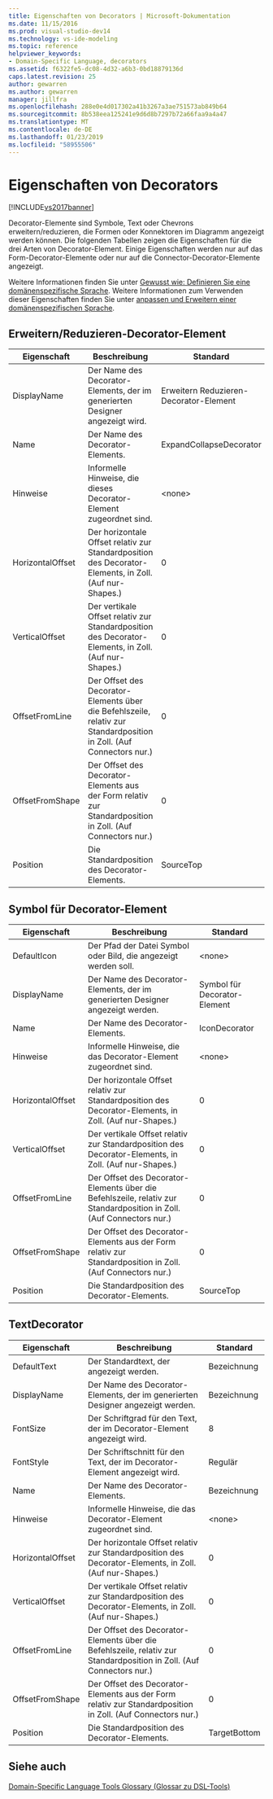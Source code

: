 ```yaml
---
title: Eigenschaften von Decorators | Microsoft-Dokumentation
ms.date: 11/15/2016
ms.prod: visual-studio-dev14
ms.technology: vs-ide-modeling
ms.topic: reference
helpviewer_keywords:
- Domain-Specific Language, decorators
ms.assetid: f6322fe5-dc08-4d32-a6b3-0bd18879136d
caps.latest.revision: 25
author: gewarren
ms.author: gewarren
manager: jillfra
ms.openlocfilehash: 288e0e4d017302a41b3267a3ae751573ab849b64
ms.sourcegitcommit: 8b538eea125241e9d6d8b7297b72a66faa9a4a47
ms.translationtype: MT
ms.contentlocale: de-DE
ms.lasthandoff: 01/23/2019
ms.locfileid: "58955506"
---
```

# <a name="properties-of-decorators"></a>Eigenschaften von Decorators
[!INCLUDE[vs2017banner](../includes/vs2017banner.md)]

Decorator-Elemente sind Symbole, Text oder Chevrons erweitern/reduzieren, die Formen oder Konnektoren im Diagramm angezeigt werden können. Die folgenden Tabellen zeigen die Eigenschaften für die drei Arten von Decorator-Element. Einige Eigenschaften werden nur auf das Form-Decorator-Elemente oder nur auf die Connector-Decorator-Elemente angezeigt.  
  
 Weitere Informationen finden Sie unter [Gewusst wie: Definieren Sie eine domänenspezifische Sprache](../modeling/how-to-define-a-domain-specific-language.md). Weitere Informationen zum Verwenden dieser Eigenschaften finden Sie unter [anpassen und Erweitern einer domänenspezifischen Sprache](../modeling/customizing-and-extending-a-domain-specific-language.md).  
  
## <a name="expandcollapse-decorator"></a>Erweitern/Reduzieren-Decorator-Element  
  
|Eigenschaft|Beschreibung|Standard|  
|--------------|-----------------|-------------|  
|DisplayName|Der Name des Decorator-Elements, der im generierten Designer angezeigt wird.|Erweitern Reduzieren-Decorator-Element|  
|Name|Der Name des Decorator-Elements.|ExpandCollapseDecorator|  
|Hinweise|Informelle Hinweise, die dieses Decorator-Element zugeordnet sind.|\<none>|  
|HorizontalOffset|Der horizontale Offset relativ zur Standardposition des Decorator-Elements, in Zoll. (Auf nur-Shapes.)|0|  
|VerticalOffset|Der vertikale Offset relativ zur Standardposition des Decorator-Elements, in Zoll. (Auf nur-Shapes.)|0|  
|OffsetFromLine|Der Offset des Decorator-Elements über die Befehlszeile, relativ zur Standardposition in Zoll. (Auf Connectors nur.)|0|  
|OffsetFromShape|Der Offset des Decorator-Elements aus der Form relativ zur Standardposition in Zoll. (Auf Connectors nur.)|0|  
|Position|Die Standardposition des Decorator-Elements.|SourceTop|  
  
## <a name="icon-decorator"></a>Symbol für Decorator-Element  
  
|Eigenschaft|Beschreibung|Standard|  
|--------------|-----------------|-------------|  
|DefaultIcon|Der Pfad der Datei Symbol oder Bild, die angezeigt werden soll.|\<none>|  
|DisplayName|Der Name des Decorator-Elements, der im generierten Designer angezeigt werden.|Symbol für Decorator-Element|  
|Name|Der Name des Decorator-Elements.|IconDecorator|  
|Hinweise|Informelle Hinweise, die das Decorator-Element zugeordnet sind.|\<none>|  
|HorizontalOffset|Der horizontale Offset relativ zur Standardposition des Decorator-Elements, in Zoll. (Auf nur-Shapes.)|0|  
|VerticalOffset|Der vertikale Offset relativ zur Standardposition des Decorator-Elements, in Zoll. (Auf nur-Shapes.)|0|  
|OffsetFromLine|Der Offset des Decorator-Elements über die Befehlszeile, relativ zur Standardposition in Zoll. (Auf Connectors nur.)|0|  
|OffsetFromShape|Der Offset des Decorator-Elements aus der Form relativ zur Standardposition in Zoll. (Auf Connectors nur.)|0|  
|Position|Die Standardposition des Decorator-Elements.|SourceTop|  
  
## <a name="textdecorator"></a>TextDecorator  
  
|Eigenschaft|Beschreibung|Standard|  
|--------------|-----------------|-------------|  
|DefaultText|Der Standardtext, der angezeigt werden.|Bezeichnung|  
|DisplayName|Der Name des Decorator-Elements, der im generierten Designer angezeigt werden.|Bezeichnung|  
|FontSize|Der Schriftgrad für den Text, der im Decorator-Element angezeigt wird.|8|  
|FontStyle|Der Schriftschnitt für den Text, der im Decorator-Element angezeigt wird.|Regulär|  
|Name|Der Name des Decorator-Elements.|Bezeichnung|  
|Hinweise|Informelle Hinweise, die das Decorator-Element zugeordnet sind.|\<none>|  
|HorizontalOffset|Der horizontale Offset relativ zur Standardposition des Decorator-Elements, in Zoll. (Auf nur-Shapes.)|0|  
|VerticalOffset|Der vertikale Offset relativ zur Standardposition des Decorator-Elements, in Zoll. (Auf nur-Shapes.)|0|  
|OffsetFromLine|Der Offset des Decorator-Elements über die Befehlszeile, relativ zur Standardposition in Zoll. (Auf Connectors nur.)|0|  
|OffsetFromShape|Der Offset des Decorator-Elements aus der Form relativ zur Standardposition in Zoll. (Auf Connectors nur.)|0|  
|Position|Die Standardposition des Decorator-Elements.|TargetBottom|  
  
## <a name="see-also"></a>Siehe auch  
 [Domain-Specific Language Tools Glossary (Glossar zu DSL-Tools)](http://msdn.microsoft.com/ca5e84cb-a315-465c-be24-76aa3df276aa)

